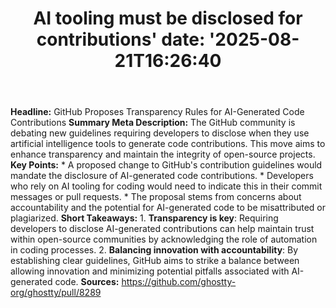 ﻿---
title: "AI tooling must be disclosed for contributions'
date: '2025-08-21T16:26:40"
category: "Markets"
summary: ""
slug: "ai tooling must be disclosed for contributions"
source_urls:
  - "https://github.com/ghostty-org/ghostty/pull/8289"
seo:
  title: "AI tooling must be disclosed for contributions | Hash n Hedge'
  description: '"
  keywords: ["news", "markets", "brief"]
---
**Headline:** GitHub Proposes Transparency Rules for AI-Generated Code Contributions  **Summary Meta Description:** The GitHub community is debating new guidelines requiring developers to disclose when they use artificial intelligence tools to generate code contributions. This move aims to enhance transparency and maintain the integrity of open-source projects.  **Key Points:**  * A proposed change to GitHub's contribution guidelines would mandate the disclosure of AI-generated code contributions. * Developers who rely on AI tooling for coding would need to indicate this in their commit messages or pull requests. * The proposal stems from concerns about accountability and the potential for AI-generated code to be misattributed or plagiarized.  **Short Takeaways:**  1. **Transparency is key**: Requiring developers to disclose AI-generated contributions can help maintain trust within open-source communities by acknowledging the role of automation in coding processes. 2. **Balancing innovation with accountability**: By establishing clear guidelines, GitHub aims to strike a balance between allowing innovation and minimizing potential pitfalls associated with AI-generated code.  **Sources:**  https://github.com/ghostty-org/ghostty/pull/8289 
